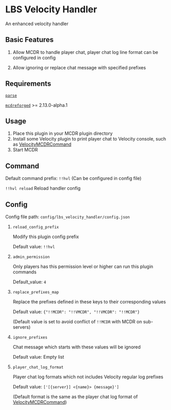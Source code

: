 # LBS Velocity Handler
An enhanced velocity handler

## Basic Features

1. Allow MCDR to handle player chat, player chat log line format can be configured in config

2. Allow ignoring or replace chat message with specified prefixes


## Requirements

[`parse`](https://github.com/r1chardj0n3s/parse)

[`mcdreforged`](https://mcdreforged.com) >= 2.13.0-alpha.1

## Usage

1. Place this plugin in your MCDR plugin directory
2. Install some Velocity plugin to print player chat to Velocity console, such as [VelocityMCDRCommand](https://github.com/Lazy-Bing-Server/MCDRCommand-Velocity/)
3. Start MCDR

## Command

Default command prefix: `!!hvl` (Can be configured in config file)

`!!hvl reload` Reload handler config


## Config

Config file path: `config/lbs_velocity_handler/config.json`

1. `reload_config_prefix`

   Modify this plugin config prefix

   Default value: `!!hvl`


2. `admin_permission`

   Only players has this permission level or higher can run this plugin commands

   Default_value: `4`


3. `replace_prefixes_map`

   Replace the prefixes defined in these keys to their corresponding values

   Default value: `{"!!MCDR": "!!VMCDR", "!!VMCDR": "!!MCDR"}` 

   (Default value is set to avoid conflict of `!!MCDR` with MCDR on sub-servers)


4. `ignore_prefixes`

   Chat message which starts with these values will be ignored

   Default value: Empty list


5. `player_chat_log_format`

   Player chat log formats which not includes Velocity regular log prefixes

   Default value: `['[{server}] <{name}> {message}']`

   (Default format is the same as the player chat log format of [VelocityMCDRCommand](https://github.com/Lazy-Bing-Server/MCDRCommand-Velocity/))
